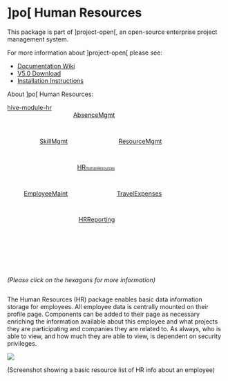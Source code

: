 # ]po[ Human Resources
This package is part of ]project-open[, an open-source enterprise project management system.

For more information about ]project-open[ please see:
* [Documentation Wiki](http://www.project-open.net/en/)
* [V5.0 Download](https://sourceforge.net/projects/project-open/files/project-open/V5.0/)
* [Installation Instructions](http://www.project-open.net/en/list-installers)

About ]po[ Human Resources:

<p><div class="column" id="right-col"><div class="Page"><div class="portlet-wrapper"><div class="portlet-header"><div class="portlet-title-no-controls"><a href="/en/hive-module-hr">hive-module-hr</a></div></div><div class="portlet"><span class="hive-right"><div align="right" style="position:relative; height:368px; width:354px;"><div style="position:absolute; display: table;
top:0px; left:109px; width:140px; height:118px; 
background-size: cover; background-image: url(&#39;/intranet/images/hexagon/hexagon-100.png&#39;);
"><div class="hexagon_cell"><a href="/en/process-hr-employee-absence-management" target="_">AbsenceMgmt</a></div></div><div style="position:absolute; display: table;
top:61px; left:0px; width:140px; height:118px; 
background-size: cover; background-image: url(&#39;/intranet/images/hexagon/hexagon-100.png&#39;);
"><div class="hexagon_cell"><a href="/en/process-hr-skill-management" target="_">SkillMgmt</a></div></div><div style="position:absolute; display: table;
top:61px; left:218px; width:140px; height:118px; 
background-size: cover; background-image: url(&#39;/intranet/images/hexagon/hexagon-100.png&#39;);
"><div class="hexagon_cell"><a href="/en/process-pm-resource-management" target="_">ResourceMgmt</a></div></div><div style="position:absolute; display: table;
top:121px; left:109px; width:140px; height:118px; 
background-size: cover; background-image: url(&#39;/intranet/images/hexagon/blue-100.png&#39;);
"><div class="hexagon_cell"><a href="/en/module-human-resources" target="_">HR<small><small><small>HumanResources</small></small></small></a></div></div><div style="position:absolute; display: table;
top:182px; left:0px; width:140px; height:118px; 
background-size: cover; background-image: url(&#39;/intranet/images/hexagon/hexagon-100.png&#39;);
"><div class="hexagon_cell"><a href="/en/process-hr-employee-maintenance" target="_">EmployeeMaint</a></div></div><div style="position:absolute; display: table;
top:182px; left:218px; width:140px; height:118px; 
background-size: cover; background-image: url(&#39;/intranet/images/hexagon/hexagon-100.png&#39;);
"><div class="hexagon_cell"><a href="/en/process-fi-project-expenses" target="_">TravelExpenses</a></div></div><div style="position:absolute; display: table;
top:242px; left:109px; width:140px; height:118px; 
background-size: cover; background-image: url(&#39;/intranet/images/hexagon/hexagon-100.png&#39;);
"><div class="hexagon_cell"><a href="/en/module-reporting" target="_">HRReporting</a></div></div></div><p><em>(Please click on the hexagons for more information)</em></span><div class="content-chunk-footer"></div></div></div></div></div><p>The Human Resources (HR) package enables basic data information storage for employees. All employee data is centrally mounted on their profile page. Components can be added to their page as necessary enriching the information available about this employee and what projects they are participating and companies they are related to. As always, who is able to view, and how much they are able to view, is dependent on security privileges. <p><p><img src="http://www.project-open.net/images/manual_screenshots/screenshot_human_resource_management.gif" /><p>(Screenshot showing a basic resource list of HR info about an employee) <p><p> &shy; 

